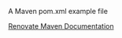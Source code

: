 A Maven pom.xml example file

[Renovate Maven Documentation](https://docs.renovatebot.com/modules/manager/maven/)